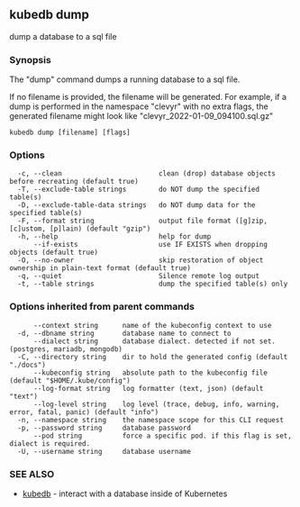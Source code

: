 ## kubedb dump

dump a database to a sql file

### Synopsis

The "dump" command dumps a running database to a sql file.

If no filename is provided, the filename will be generated.
For example, if a dump is performed in the namespace "clevyr" with no extra flags,
the generated filename might look like "clevyr_2022-01-09_094100.sql.gz"

```
kubedb dump [filename] [flags]
```

### Options

```
  -c, --clean                        clean (drop) database objects before recreating (default true)
  -T, --exclude-table strings        do NOT dump the specified table(s)
  -D, --exclude-table-data strings   do NOT dump data for the specified table(s)
  -F, --format string                output file format ([g]zip, [c]ustom, [p]lain) (default "gzip")
  -h, --help                         help for dump
      --if-exists                    use IF EXISTS when dropping objects (default true)
  -O, --no-owner                     skip restoration of object ownership in plain-text format (default true)
  -q, --quiet                        Silence remote log output
  -t, --table strings                dump the specified table(s) only
```

### Options inherited from parent commands

```
      --context string      name of the kubeconfig context to use
  -d, --dbname string       database name to connect to
      --dialect string      database dialect. detected if not set. (postgres, mariadb, mongodb)
  -C, --directory string    dir to hold the generated config (default "./docs")
      --kubeconfig string   absolute path to the kubeconfig file (default "$HOME/.kube/config")
      --log-format string   log formatter (text, json) (default "text")
      --log-level string    log level (trace, debug, info, warning, error, fatal, panic) (default "info")
  -n, --namespace string    the namespace scope for this CLI request
  -p, --password string     database password
      --pod string          force a specific pod. if this flag is set, dialect is required.
  -U, --username string     database username
```

### SEE ALSO

* [kubedb](kubedb.md)	 - interact with a database inside of Kubernetes

